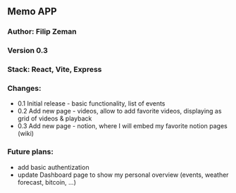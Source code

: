 ## Memo APP

### Author: Filip Zeman

### Version 0.3

### Stack: React, Vite, Express

### Changes:

- 0.1 Initial release - basic functionality, list of events
- 0.2 Add new page - videos, allow to add favorite videos, displaying as grid of videos & playback
- 0.3 Add new page - notion, where I will embed my favorite notion pages (wiki)

### Future plans:

- add basic authentization
- update Dashboard page to show my personal overview (events, weather forecast, bitcoin, ...)
